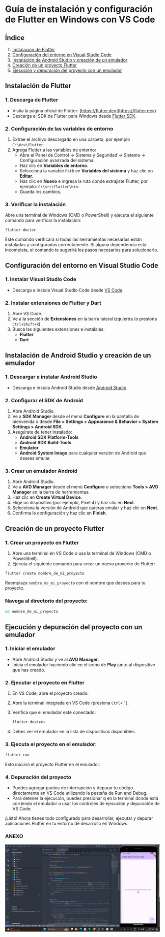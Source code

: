 # Guía de instalación y configuración de Flutter en Windows con VS Code

## Índice
1. [Instalación de Flutter](#instalación-de-flutter)
2. [Configuración del entorno en Visual Studio Code](#configuración-del-entorno-en-visual-studio-code)
3. [Instalación de Android Studio y creación de un emulador](#instalación-de-android-studio-y-creación-de-un-emulador)
4. [Creación de un proyecto Flutter](#creación-de-un-proyecto-flutter)
5. [Ejecución y depuración del proyecto con un emulador](#ejecución-y-depuración-del-proyecto-con-un-emulador)

## Instalación de Flutter

### 1. Descarga de Flutter
- Visita la página oficial de Flutter: [https://flutter.dev](https://flutter.dev)
- Descarga el SDK de Flutter para Windows desde [Flutter SDK](https://flutter.dev/docs/get-started/install/windows).

### 2. Configuración de las variables de entorno
1. Extrae el archivo descargado en una carpeta, por ejemplo `C:\dev\flutter`.
2. Agrega Flutter a las variables de entorno:
   - Abre el Panel de Control → Sistema y Seguridad → Sistema → Configuración avanzada del sistema.
   - Haz clic en **Variables de entorno**.
   - Selecciona la variable `Path` en **Variables del sistema** y haz clic en **Editar**.
   - Haz clic en **Nuevo** e ingresa la ruta donde extrajiste Flutter, por ejemplo: `C:\src\flutter\bin`.
   - Guarda los cambios.

### 3. Verificar la instalación
Abre una terminal de Windows (CMD o PowerShell) y ejecuta el siguiente comando para verificar la instalación:

```bash
flutter doctor
```

Este comando verificará si todas las herramientas necesarias están instaladas y configuradas correctamente. Si alguna dependencia está incompleta, el comando te sugerirá los pasos necesarios para solucionarlo.

## Configuración del entorno en Visual Studio Code

### 1. Instalar Visual Studio Code
- Descarga e instala Visual Studio Code desde [VS Code](https://code.visualstudio.com/).

### 2. Instalar extensiones de Flutter y Dart
1. Abre VS Code.
2. Ve a la sección de **Extensiones** en la barra lateral izquierda (o presiona `Ctrl+Shift+X`).
3. Busca las siguientes extensiones e instálalas:
   - **Flutter**
   - **Dart**

## Instalación de Android Studio y creación de un emulador

### 1. Descargar e instalar Android Studio
- Descarga e instala Android Studio desde [Android Studio](https://developer.android.com/studio).

### 2. Configurar el SDK de Android
1. Abre Android Studio.
2. Ve a **SDK Manager** desde el menú **Configure** en la pantalla de bienvenida o desde **File > Settings > Appearance & Behavior > System Settings > Android SDK**.
3. Asegúrate de tener instalado:
   - **Android SDK Platform-Tools**
   - **Android SDK Build-Tools**
   - **Emulator**
   - **Android System Image** para cualquier versión de Android que desees emular.

### 3. Crear un emulador Android
1. Abre Android Studio.
2. Ve a **AVD Manager** desde el menú **Configure** o selecciona **Tools > AVD Manager** en la barra de herramientas.
3. Haz clic en **Create Virtual Device**.
4. Elige un dispositivo (por ejemplo, Pixel 4) y haz clic en **Next**.
5. Selecciona la versión de Android que quieras emular y haz clic en **Next**.
6. Confirma la configuración y haz clic en **Finish**.

## Creación de un proyecto Flutter

### 1. Crear un proyecto en Flutter
1. Abre una terminal en VS Code o usa la terminal de Windows (CMD o PowerShell).
2. Ejecuta el siguiente comando para crear un nuevo proyecto de Flutter:

```bash
flutter create nombre_de_mi_proyecto
```
Reemplaza `nombre_de_mi_proyecto` con el nombre que desees para tu proyecto.

### Navega al directorio del proyecto:
```bash
cd nombre_de_mi_proyecto
```
## Ejecución y depuración del proyecto con un emulador

### 1. Iniciar el emulador
- Abre Android Studio y ve al **AVD Manager**.
- Inicia el emulador haciendo clic en el ícono de **Play** junto al dispositivo que has creado.

### 2. Ejecutar el proyecto en Flutter
1. En VS Code, abre el proyecto creado.
2. Abre la terminal integrada en VS Code (presiona `Ctrl+` `` ` ``).
3. Verifica que el emulador esté conectado:

   ```bash
   flutter devices
    ```
4. Debes ver el emulador en la lista de dispositivos disponibles.

### 3. Ejecuta el proyecto en el emulador:

```bash
flutter run
```

Esto iniciará el proyecto Flutter en el emulador.

### 4. Depuración del proyecto
- Puedes agregar puntos de interrupción y depurar tu código directamente en VS Code utilizando la pestaña de Run and Debug.
- Para detener la ejecución, puedes presionar q en la terminal donde está corriendo el emulador o usar los controles de ejecución y depuración de VS Code.
  
¡Listo! Ahora tienes todo configurado para desarrollar, ejecutar y depurar aplicaciones Flutter en tu entorno de desarrollo en Windows.

### ANEXO
![1728010799318](image/README/1728010799318.png)

